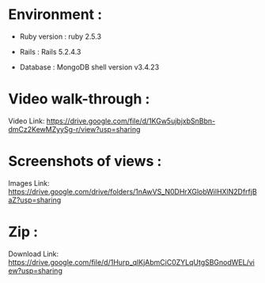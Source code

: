 # Environment :

* Ruby version : ruby 2.5.3

* Rails : Rails 5.2.4.3

* Database : MongoDB shell version v3.4.23

# Video walk-through :

Video Link: https://drive.google.com/file/d/1KGw5ujbjxbSnBbn-dmCz2KewMZyySg-r/view?usp=sharing

# Screenshots of views : 

Images Link: https://drive.google.com/drive/folders/1nAwVS_N0DHrXGlobWilHXlN2DfrfjBaZ?usp=sharing

# Zip :

Download Link: https://drive.google.com/file/d/1Hurp_qlKjAbmCiC0ZYLqUtgSBGnodWEL/view?usp=sharing

